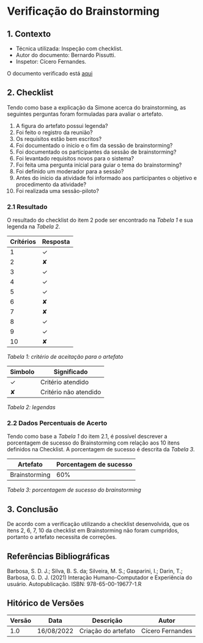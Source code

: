 # Verificação do Brainstorming

## 1. Contexto

- Técnica utilizada: Inspeção com checklist.
- Autor do documento: Bernardo Pissutti.
- Inspetor: Cícero Fernandes.

O documento verificado está <a href="https://requisitos-de-software.github.io/2022.1-Notion/#/elicitacao/tecnicas?id=_3-brainstorming">aqui</a>

## 2. Checklist

Tendo como base a explicação da Simone acerca do brainstorming, as seguintes perguntas foram formuladas para avaliar o artefato.

1. A figura do artefato possui legenda?
2. Foi feito o registro da reunião?
3. Os requisitos estão bem escritos?
4. Foi documentado o ínicio e o fim da sessão de brainstorming?
5. Foi documentado os participantes da sessão de brainstorming?
6. Foi levantado requisitos novos para o sistema?
7. Foi feita uma pergunta inícial para guiar o tema do brainstorming?
8. Foi definido um moderador para a sessão?
9. Antes do início da atividade foi informado aos participantes o objetivo e procedimento da atividade?
10. Foi realizada uma sessão-piloto?

### 2.1 Resultado

O resultado do checklist do item 2 pode ser encontrado na _Tabela 1_ e sua legenda na _Tabela 2_.

| Crítérios | Resposta |
| --------- | -------- |
| 1         | ✓        |
| 2         | ✘        |
| 3         | ✓        |
| 4         | ✓        |
| 5         | ✓        |
| 6         | ✘        |
| 7         | ✘        |
| 8         | ✓        |
| 9         | ✓        |
| 10        | ✘        |

_Tabela 1: critério de aceitação para o artefato_

| Simbolo | Significado           |
| ------- | --------------------- |
| ✓       | Critério atendido     |
| ✘       | Critério não atendido |

_Tabela 2: legendas_

### 2.2 Dados Percentuais de Acerto

Tendo como base a _Tabela 1_ do item 2.1, é possível descrever a porcentagem de sucesso do Brainstorming com
relação aos 10 itens definidos na Checklist. A porcentagem de sucesso é descrita da _Tabela 3_.

| Artefato      | Porcentagem de sucesso |
| ------------- | ---------------------- |
| Brainstorming | 60%                    |

_Tabela 3: porcentagem de sucesso do brainstorming_

## 3. Conclusão

De acordo com a verificação utilizando a checklist desenvolvida, que os itens 2, 6, 7, 10 da checklist em Brainstorming
não foram cumpridos, portanto o artefato necessita de correções.

## Referências Bibliográficas

Barbosa, S. D. J.; Silva, B. S. da; Silveira, M. S.; Gasparini, I.; Darin, T.; Barbosa, G. D. J. (2021) Interação Humano-Computador
e Experiência do usuário. Autopublicação. ISBN: 978-65-00-19677-1.R

## Hitórico de Versões

| Versão | Data       | Descrição           | Autor            |
| ------ | ---------- | ------------------- | ---------------- |
| 1.0    | 16/08/2022 | Criação do artefato | Cícero Fernandes |
